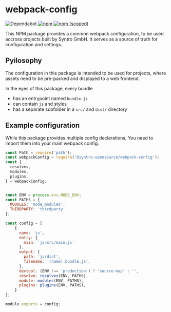 # webpack-config

![Dependabot](https://img.shields.io/badge/dependabot-active-brightgreen?logo=dependabot)
[![npm](https://img.shields.io/npm/dt/@syntro-opensource/webpack-config)](https://www.npmjs.com/package/@syntro-opensource/webpack-config)
[![npm (scoped)](https://img.shields.io/npm/v/@syntro-opensource/webpack-config)](https://www.npmjs.com/package/@syntro-opensource/webpack-config)

This NPM package provides a common webpack configuration, to be used accross
projects built by Syntro GmbH. It serves as a source of truth for configuration
and settings.

## Pyilosophy
The configuration in this package is intended to be used for projects,
where assets need to be pre-packed and displayed to a web frontend.

In the eyes of this package, every bundle
* has an entrypoint named `bundle.js`
* can contain `js` and styles
* has a separate subfolder in a `src/` and `dist/` directory


## Example configuration

While this package provides multiple config declarations, You need to import
them into your main webpack config.

```js
const Path = require('path');
const webpackConfig = require('@syntro-opensource/webpack-config');
const {
  resolves,
  modules,
  plugins,
} = webpackConfig;


const ENV = process.env.NODE_ENV;
const PATHS = {
  MODULES: 'node_modules',
  THIRDPARTY: 'thirdparty'
};

const config = [
    {
      name: 'js',
      entry: {
        main: 'js/src/main.js'
      },
      output: {
        path: 'js/dist',
        filename: '[name].bundle.js',
      },
      devtool: (ENV !== 'production') ? 'source-map' : '',
      resolve: resolves(ENV, PATHS),
      module: modules(ENV, PATHS),
      plugins: plugins(ENV, PATHS),
    }
];

module.exports = config;
```
